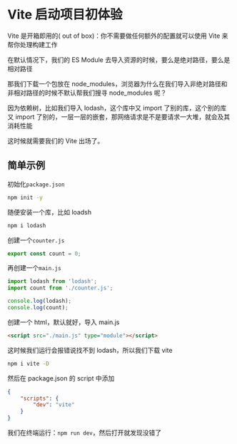 # Vite 启动项目初体验

Vite 是开箱即用的( out of box)：你不需要做任何额外的配置就可以使用 Vite 来帮你处理构建工作

在默认情况下，我们的 ES Module 去导入资源的时候，要么是绝对路径，要么是相对路径

那我们下载一个包放在 node_modules，浏览器为什么在我们导入非绝对路径和非相对路径的时候不默认帮我们搜寻 node_modules 呢？

因为依赖树，比如我们导入 lodash，这个库中又 import 了别的库，这个别的库又 import 了别的，一层一层的嵌套，那网络请求是不是要请求一大堆，就会及其消耗性能

这时候就需要我们的 Vite 出场了。

## 简单示例

初始化`package.json`

```bash
npm init -y
```

随便安装一个库，比如 loadsh

```js
npm i lodash
```

创建一个`counter.js`

```js
export const count = 0;
```

再创建一个`main.js`

```js
import lodash from 'lodash';
import count from './counter.js';

console.log(lodash);
console.log(count);
```

创建一个 html，默认就好，导入 main.js

```html
<script src="./main.js" type="module"></script>
```

这时候我们运行会报错说找不到 lodash，所以我们下载 vite

```bash
npm i vite -D
```

然后在 package.json 的 script 中添加

```json
{
	"scripts": {
		"dev": "vite"
	}
}
```

我们在终端运行：`npm run dev`，然后打开就发现没错了
